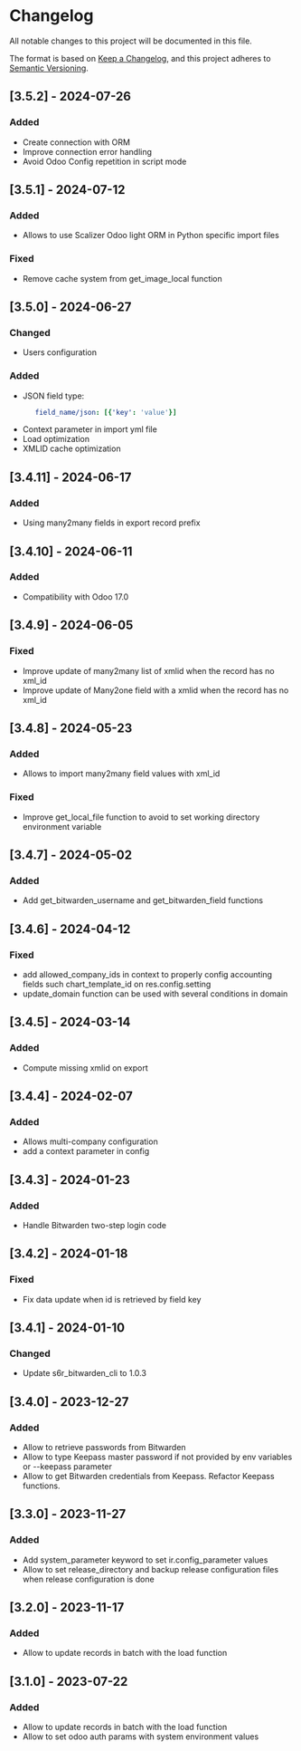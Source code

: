 # Changelog

All notable changes to this project will be documented in this file.

The format is based on [Keep a Changelog](https://keepachangelog.com/en/1.0.0/),
and this project adheres to [Semantic Versioning](https://semver.org/spec/v2.0.0.html).

## [3.5.2] - 2024-07-26

### Added

 - Create connection with ORM
 - Improve connection error handling
 - Avoid Odoo Config repetition in script mode

## [3.5.1] - 2024-07-12

### Added

 - Allows to use Scalizer Odoo light ORM in Python specific import files

### Fixed

 - Remove cache system from get_image_local function

## [3.5.0] - 2024-06-27

### Changed

 - Users configuration

### Added 

 - JSON field type:
    ```yml
       field_name/json: [{'key': 'value'}]
    ```
 - Context parameter in import yml file
 - Load optimization
 - XMLID cache optimization

## [3.4.11] - 2024-06-17

### Added 

 - Using many2many fields in export record prefix

## [3.4.10] - 2024-06-11

### Added 

 - Compatibility with Odoo 17.0

## [3.4.9] - 2024-06-05

### Fixed 

 - Improve update of many2many list of xmlid when the record has no xml_id
 - Improve update of Many2one field with a xmlid when the record has no xml_id

## [3.4.8] - 2024-05-23

### Added

 - Allows to import many2many field values with xml_id

### Fixed

 - Improve get_local_file function to avoid to set working directory environment variable 

## [3.4.7] - 2024-05-02

### Added

 - Add get_bitwarden_username and get_bitwarden_field functions


## [3.4.6] - 2024-04-12

### Fixed

 - add allowed_company_ids in context to properly config accounting fields such chart_template_id on res.config.setting
 - update_domain function can be used with several conditions in domain


## [3.4.5] - 2024-03-14

### Added

 - Compute missing xmlid on export

## [3.4.4] - 2024-02-07

### Added

 - Allows multi-company configuration
 - add a context parameter in config

## [3.4.3] - 2024-01-23

### Added

 - Handle Bitwarden two-step login code

## [3.4.2] - 2024-01-18

### Fixed

 - Fix data update when id is retrieved by field key

## [3.4.1] - 2024-01-10

### Changed

 - Update s6r_bitwarden_cli to 1.0.3

## [3.4.0] - 2023-12-27

### Added

 - Allow to retrieve passwords from Bitwarden
 - Allow to type Keepass master password if not provided by env variables or --keepass parameter
 - Allow to get Bitwarden credentials from Keepass. Refactor Keepass functions.

## [3.3.0] - 2023-11-27

### Added

 - Add system_parameter keyword to set ir.config_parameter values
 - Allow to set release_directory and backup release configuration files when release configuration is done

## [3.2.0] - 2023-11-17

### Added

 - Allow to update records in batch with the load function

## [3.1.0] - 2023-07-22

### Added

 - Allow to update records in batch with the load function
 - Allow to set odoo auth params with system environment values
